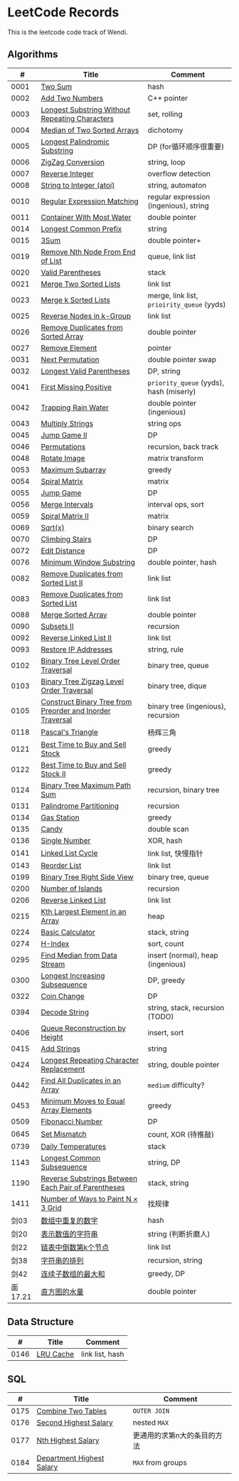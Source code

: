 # LeetCode Records
This is the leetcode code track of Wendi.

## Algorithms
| # | Title | Comment |
|---| ----- | ------- |
|0001|[Two Sum](https://leetcode-cn.com/problems/two-sum/)|hash
|0002|[Add Two Numbers](https://leetcode-cn.com/problems/add-two-numbers/)|C++ pointer
|0003|[Longest Substring Without Repeating Characters](https://leetcode-cn.com/problems/longest-substring-without-repeating-characters/)|set, rolling
|0004|[Median of Two Sorted Arrays](https://leetcode-cn.com/problems/median-of-two-sorted-arrays/)|dichotomy
|0005|[Longest Palindromic Substring](https://leetcode-cn.com/problems/longest-palindromic-substring/)|DP (for循环顺序很重要)
|0006|[ZigZag Conversion](https://leetcode-cn.com/problems/zigzag-conversion/)|string, loop
|0007|[Reverse Integer](https://leetcode-cn.com/problems/reverse-integer/)|overflow detection
|0008|[String to Integer (atoi)](https://leetcode-cn.com/problems/string-to-integer-atoi/)|string, automaton
|0010|[Regular Expression Matching](https://leetcode-cn.com/problems/regular-expression-matching/)|regular expression (ingenious), string
|0011|[Container With Most Water](https://leetcode-cn.com/problems/container-with-most-water/)|double pointer
|0014|[Longest Common Prefix](https://leetcode-cn.com/problems/longest-common-prefix/)|string
|0015|[3Sum](https://leetcode-cn.com/problems/3sum/)|double pointer+
|0019|[Remove Nth Node From End of List](https://leetcode-cn.com/problems/remove-nth-node-from-end-of-list/)|queue, link list
|0020|[Valid Parentheses](https://leetcode-cn.com/problems/valid-parentheses/)|stack
|0021|[Merge Two Sorted Lists](https://leetcode-cn.com/problems/merge-two-sorted-lists/)|link list
|0023|[Merge k Sorted Lists](https://leetcode-cn.com/problems/merge-k-sorted-lists/)|merge, link list, `prioirity_queue` (yyds)
|0025|[Reverse Nodes in k-Group](https://leetcode-cn.com/problems/reverse-nodes-in-k-group/)|link list
|0026|[Remove Duplicates from Sorted Array](https://leetcode-cn.com/problems/remove-duplicates-from-sorted-array/)|double pointer
|0027|[Remove Element](https://leetcode-cn.com/problems/remove-element/)|pointer
|0031|[Next Permutation](https://leetcode-cn.com/problems/next-permutation/)|double pointer swap
|0032|[Longest Valid Parentheses](https://leetcode-cn.com/problems/longest-valid-parentheses/)|DP, string
|0041|[First Missing Positive](https://leetcode-cn.com/problems/first-missing-positive/)|`priority_queue` (yyds), hash (miserly)
|0042|[Trapping Rain Water](https://leetcode-cn.com/problems/trapping-rain-water/)|double pointer (ingenious)
|0043|[Multiply Strings](https://leetcode-cn.com/problems/multiply-strings/)|string ops
|0045|[Jump Game II](https://leetcode-cn.com/problems/jump-game-ii/)|DP
|0046|[Permutations](https://leetcode-cn.com/problems/permutations/)|recursion, back track
|0048|[Rotate Image](https://leetcode-cn.com/problems/rotate-image/)|matrix transform
|0053|[Maximum Subarray](https://leetcode-cn.com/problems/maximum-subarray/)|greedy
|0054|[Spiral Matrix](https://leetcode-cn.com/problems/spiral-matrix/)|matrix
|0055|[Jump Game](https://leetcode-cn.com/problems/jump-game/)|DP
|0056|[Merge Intervals](https://leetcode-cn.com/problems/merge-intervals/)|interval ops, sort
|0059|[Spiral Matrix II](https://leetcode-cn.com/problems/spiral-matrix-ii/)|matrix
|0069|[Sqrt(x)](https://leetcode-cn.com/problems/sqrtx/)|binary search
|0070|[Climbing Stairs](https://leetcode-cn.com/problems/climbing-stairs/)|DP
|0072|[Edit Distance](https://leetcode-cn.com/problems/edit-distance/)|DP
|0076|[Minimum Window Substring](https://leetcode-cn.com/problems/minimum-window-substring/)|double pointer, hash
|0082|[Remove Duplicates from Sorted List II](https://leetcode-cn.com/problems/remove-duplicates-from-sorted-list-ii/)|link list
|0083|[Remove Duplicates from Sorted List](https://leetcode-cn.com/problems/remove-duplicates-from-sorted-list/)|link list
|0088|[Merge Sorted Array](https://leetcode-cn.com/problems/merge-sorted-array/)|double pointer
|0090|[Subsets II](https://leetcode-cn.com/problems/subsets-ii/)|recursion
|0092|[Reverse Linked List II](https://leetcode-cn.com/problems/reverse-linked-list-ii/)|link list
|0093|[Restore IP Addresses](https://leetcode-cn.com/problems/restore-ip-addresses/)|string, rule
|0102|[Binary Tree Level Order Traversal](https://leetcode-cn.com/problems/binary-tree-level-order-traversal/)|binary tree, queue
|0103|[Binary Tree Zigzag Level Order Traversal](https://leetcode-cn.com/problems/binary-tree-zigzag-level-order-traversal/)|binary tree, dique
|0105|[Construct Binary Tree from Preorder and Inorder Traversal](https://leetcode-cn.com/problems/construct-binary-tree-from-preorder-and-inorder-traversal/)|binary tree (ingenious), recursion
|0118|[Pascal's Triangle](https://leetcode-cn.com/problems/pascals-triangle/)|杨辉三角
|0121|[Best Time to Buy and Sell Stock](https://leetcode-cn.com/problems/best-time-to-buy-and-sell-stock/)|greedy
|0122|[Best Time to Buy and Sell Stock II](https://leetcode-cn.com/problems/best-time-to-buy-and-sell-stock-ii/)|greedy
|0124|[Binary Tree Maximum Path Sum](https://leetcode-cn.com/problems/binary-tree-maximum-path-sum/)|recursion, binary tree
|0131|[Palindrome Partitioning](https://leetcode-cn.com/problems/palindrome-partitioning/)|recursion
|0134|[Gas Station](https://leetcode-cn.com/problems/gas-station/)|greedy
|0135|[Candy](https://leetcode-cn.com/problems/candy/)|double scan
|0136|[Single Number](https://leetcode-cn.com/problems/single-number/)|XOR, hash
|0141|[Linked List Cycle](https://leetcode-cn.com/problems/linked-list-cycle/)|link list, 快慢指针
|0143|[Reorder List](https://leetcode-cn.com/problems/reorder-list/)|link list
|0199|[Binary Tree Right Side View](https://leetcode-cn.com/problems/binary-tree-right-side-view/)|binary tree, queue
|0200|[Number of Islands](https://leetcode-cn.com/problems/number-of-islands/)|recursion
|0206|[Reverse Linked List](https://leetcode-cn.com/problems/reverse-linked-list/)|link list
|0215|[Kth Largest Element in an Array](https://leetcode-cn.com/problems/kth-largest-element-in-an-array/)|heap
|0224|[Basic Calculator](https://leetcode-cn.com/problems/basic-calculator/)|stack, string
|0274|[H-Index](https://leetcode-cn.com/problems/h-index/)|sort, count
|0295|[Find Median from Data Stream](https://leetcode-cn.com/problems/find-median-from-data-stream/)|insert (normal), heap (ingenious)
|0300|[Longest Increasing Subsequence](https://leetcode-cn.com/problems/longest-increasing-subsequence/)|DP, greedy
|0322|[Coin Change](https://leetcode-cn.com/problems/coin-change/)|DP
|0394|[Decode String](https://leetcode-cn.com/problems/decode-string/)|string, stack, recursion (TODO)
|0406|[Queue Reconstruction by Height](https://leetcode-cn.com/problems/queue-reconstruction-by-height/)|insert, sort
|0415|[Add Strings](https://leetcode-cn.com/problems/add-strings/)|string
|0424|[Longest Repeating Character Replacement](https://leetcode-cn.com/problems/longest-repeating-character-replacement/)|string, double pointer
|0442|[Find All Duplicates in an Array](https://leetcode-cn.com/problems/find-all-duplicates-in-an-array/)|`medium` difficulty?
|0453|[Minimum Moves to Equal Array Elements](https://leetcode-cn.com/problems/minimum-moves-to-equal-array-elements/)|greedy
|0509|[Fibonacci Number](https://leetcode-cn.com/problems/fibonacci-number/)|DP
|0645|[Set Mismatch](https://leetcode-cn.com/problems/set-mismatch/)|count, XOR (待推敲)
|0739|[Daily Temperatures](https://leetcode-cn.com/problems/daily-temperatures/)|stack
|1143|[Longest Common Subsequence](https://leetcode-cn.com/problems/longest-common-subsequence/)|string, DP
|1190|[Reverse Substrings Between Each Pair of Parentheses](https://leetcode-cn.com/problems/reverse-substrings-between-each-pair-of-parentheses/)|stack, string
|1411|[Number of Ways to Paint N × 3 Grid](https://leetcode-cn.com/problems/number-of-ways-to-paint-n-3-grid/)|找规律
|剑03|[数组中重复的数字](https://leetcode-cn.com/problems/shu-zu-zhong-zhong-fu-de-shu-zi-lcof/)|hash
|剑20|[表示数值的字符串](https://leetcode-cn.com/problems/biao-shi-shu-zhi-de-zi-fu-chuan-lcof/)|string (判断折磨人)
|剑22|[链表中倒数第k个节点](https://leetcode-cn.com/problems/lian-biao-zhong-dao-shu-di-kge-jie-dian-lcof/)|link list
|剑38|[字符串的排列](https://leetcode-cn.com/problems/zi-fu-chuan-de-pai-lie-lcof/)|recursion, string
|剑42|[连续子数组的最大和](https://leetcode-cn.com/problems/lian-xu-zi-shu-zu-de-zui-da-he-lcof/)|greedy, DP
|面17.21|[直方图的水量](https://leetcode-cn.com/problems/volume-of-histogram-lcci/)|double pointer

## Data Structure
| # | Title | Comment |
|---| ----- | ------- |
|0146|[LRU Cache](https://leetcode-cn.com/problems/lru-cache/)|link list, hash

<!-- ### Parallelization
| # | Title | Comment |
|---| ----- | ------- | -->


## SQL
| # | Title | Comment |
|---| ----- | ------- |
|0175|[Combine Two Tables](https://leetcode-cn.com/problems/combine-two-tables/)|`OUTER JOIN`
|0176|[Second Highest Salary](https://leetcode-cn.com/problems/second-highest-salary/)|nested `MAX`
|0177|[Nth Highest Salary](https://leetcode-cn.com/problems/nth-highest-salary/)|更通用的求第n大的条目的方法
|0184|[Department Highest Salary](https://leetcode-cn.com/problems/department-highest-salary/)|`MAX` from groups

